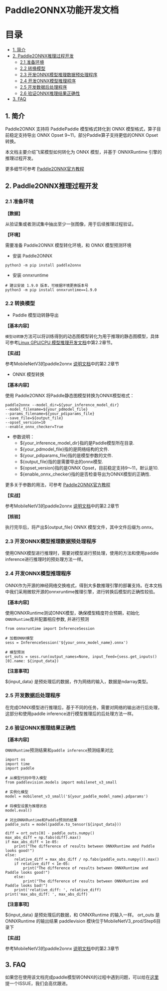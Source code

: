 # Paddle2ONNX功能开发文档

# 目录

- [1. 简介](#1---)
- [2. Paddle2ONNX推理过程开发](#2---)
    - [2.1 准备环境](#2.1---)
    - [2.2 转换模型](#2.2---)
    - [2.3 开发ONNX模型推理数据预处理程序](#2.3---)
    - [2.4 开发ONNX模型推理程序](#2.4---)
    - [2.5 开发数据后处理程序](#2.5---)
    - [2.6 验证ONNX推理结果正确性](#2.6---)
- [3. FAQ](#3---)

## 1. 简介
Paddle2ONNX 支持将 PaddlePaddle 模型格式转化到 ONNX 模型格式，算子目前稳定支持导出 ONNX Opset 9~11，部分Paddle算子支持更低的ONNX Opset转换。

本文档主要介绍飞桨模型如何转化为 ONNX 模型，并基于 ONNXRuntime 引擎的推理过程开发。

更多细节可参考 [Paddle2ONNX官方教程](https://github.com/PaddlePaddle/Paddle2ONNX/blob/develop/README_zh.md)

## 2. Paddle2ONNX推理过程开发

### 2.1 准备环境

**【数据】**

从验证集或者测试集中抽出至少一张图像，用于后续推理过程验证。

**【环境】**

需要准备 Paddle2ONNX 模型转化环境，和 ONNX 模型预测环境

- 安装 Paddle2ONNX
```
python3 -m pip install paddle2onnx
```

- 安装 onnxruntime
```
# 建议安装 1.9.0 版本，可根据环境更换版本号
python3 -m pip install onnxruntime==1.9.0
```

### 2.2 转换模型

- Paddle 模型动转静导出

**【基本内容】**

`模型动转静`方法可以将训练得到的动态图模型转化为用于推理的静态图模型，具体可参考[Linux GPU/CPU 模型推理开发文档](https://github.com/PaddlePaddle/models/blob/release%2F2.2/docs/tipc/train_infer_python/infer_python.md#2.2)中第2.2章节。

**【实战】**

参考MobileNetV3的paddle2onnx [说明文档](../../mobilenetv3_prod/Step6/deploy/onnx_python/README.md)中的第2.2章节


- ONNX 模型转换

**【基本内容】**

使用 Paddle2ONNX 将Paddle静态图模型转换为ONNX模型格式：

```
paddle2onnx --model_dir=${your_inference_model_dir}
--model_filename=${your_pdmodel_file}
--params_filename=${your_pdiparams_file}
--save_file=${output_file}
--opset_version=10
--enable_onnx_checker=True
```

- 参数说明：
  - ${your_inference_model_dir}指的是Paddle模型所在目录.
  - ${your_pdmodel_file}指的是网络结构的文件.
  - ${your_pdiparams_file}指的是模型参数的文件.
  - ${output_file}指的是需要导出的onnx模型.
  - ${opset_version}指的是ONNX Opset，目前稳定支持9～11，默认是10.
  - ${enable_onnx_checker}指的是否检查导出为ONNX模型的正确性.

更多关于参数的用法，可参考 [Paddle2ONNX官方教程](https://github.com/PaddlePaddle/Paddle2ONNX/blob/develop/README_zh.md)

**【实战】**

参考MobileNetV3的paddle2onnx [说明文档](../../mobilenetv3_prod/Step6/deploy/onnx_python/README.md)中的第2.2章节

**【核验】**

执行完毕后，将产出${output_file} ONNX 模型文件，其中文件后缀为.onnx。


### 2.3 开发ONNX模型推理数据预处理程序

使用ONNX模型进行推理时，需要对模型进行预处理，使用的方法和使用paddle inference进行推理时的预处理方法一样。


### 2.4 开发ONNX模型推理程序

ONNX作为开源的神经网络交换格式，得到大多数推理引擎的部署支持。在本文档中我们采用微软开源的onnxruntime推理引擎，进行转换后模型的正确性较验。

**【基本内容】**

使用ONNXRuntime测试ONNX模型，确保模型精度符合预期，初始化`ONNXRuntime`库并配置相应参数, 并进行预测

```
from onnxruntime import InferenceSession

# 加载ONNX模型
sess = InferenceSession('${your_onnx_model_name}.onnx')

# 模型预测
ort_outs = sess.run(output_names=None, input_feed={sess.get_inputs()[0].name: ${input_data})
```

**【注意事项】**

${input_data} 是预处理后的数据，作为网络的输入，数据是ndarray类型。


### 2.5 开发数据后处理程序

在完成ONNX模型进行推理后，基于不同的任务，需要对网络的输出进行后处理，这部分和使用paddle inference进行模型推理后的后处理方法一样。


### 2.6 验证ONNX推理结果正确性

**【基本内容】**

`ONNXRuntime`预测结果和`paddle inference`预测结果对比

```
import os
import time
import paddle

# 从模型代码中导入模型
from paddlevision.models import mobilenet_v3_small

# 实例化模型
model = mobilenet_v3_small('${your_paddle_model_name}.pdparams')

# 将模型设置为推理状态
model.eval()

# 对比ONNXRuntime和Paddle预测的结果
paddle_outs = model(paddle.to_tensor(${input_data}))

diff = ort_outs[0] - paddle_outs.numpy()
max_abs_diff = np.fabs(diff).max()
if max_abs_diff < 1e-05:
    print("The difference of results between ONNXRuntime and Paddle looks good!")
else:
    relative_diff = max_abs_diff / np.fabs(paddle_outs.numpy()).max()
    if relative_diff < 1e-05:
        print("The difference of results between ONNXRuntime and Paddle looks good!")
    else:
        print("The difference of results between ONNXRuntime and Paddle looks bad!")
    print('relative_diff: ', relative_diff)
print('max_abs_diff: ', max_abs_diff)

```

**【注意事项】**

${input_data} 是预处理后的数据，和 ONNXRuntime 的输入一样。
ort_outs 是 ONNXRuntime 的输出结果
paddlevision 模块位于MobileNetV3_prod/Step6目录下

**【实战】**

参考MobileNetV3的paddle2onnx [说明文档](../../mobilenetv3_prod/Step6/deploy/onnx_python/README.md)中的第2.3章节

## 3. FAQ

如果您在使用该文档完成paddle模型转ONNX的过程中遇到问题，可以给在[这里](https://github.com/PaddlePaddle/Paddle2ONNX/issues)提一个ISSUE，我们会高优跟进。
